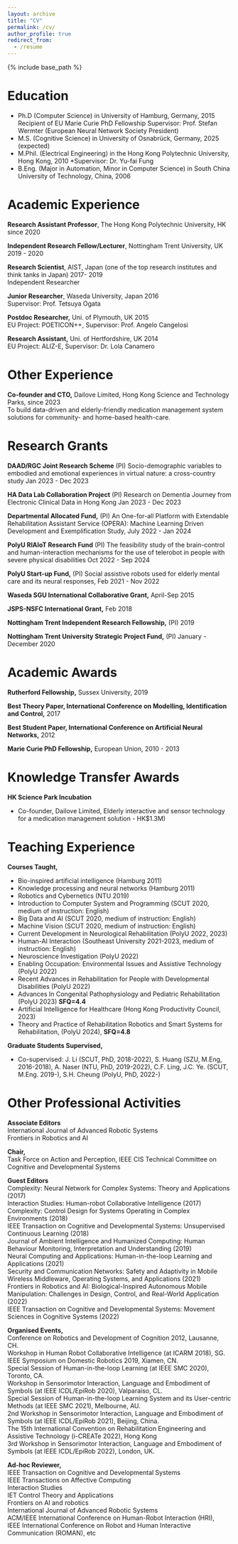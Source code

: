 ```yaml
---
layout: archive
title: "CV"
permalink: /cv/
author_profile: true
redirect_from:
  - /resume
---
```


{% include base_path %}

Education
======
* Ph.D (Computer Science) in University of Hamburg, Germany, 2015
	Recipient of EU Marie Curie PhD Fellowship
	Supervisor: Prof. Stefan Wermter (European Neural Network Society President)
* M.S. (Cognitive Science) in University of Osnabrück, Germany, 2025 (expected)
* M.Phil. (Electrical Engineering) in the Hong Kong Polytechnic University, Hong Kong, 2010
	*Supervisor: Dr. Yu-fai Fung
* B.Eng. (Major in Automation, Minor in Computer Science) in South China University of Technology, China, 2006

Academic Experience
======
**Research Assistant Professor**, The Hong Kong Polytechnic University, HK since 2020 
 
**Independent Research Fellow/Lecturer**, Nottingham Trent University, UK 2019 - 2020

**Research Scientist**, AIST, Japan (one of the top research institutes and think tanks in Japan) 2017- 2019  
Independent Researcher

**Junior Researcher**, Waseda University, Japan 2016  
Supervisor: Prof. Tetsuya Ogata

**Postdoc Researcher,** Uni. of Plymouth, UK 2015  
EU Project: POETICON++, Supervisor: Prof. Angelo Cangelosi

**Research Assistant,** Uni. of Hertfordshire, UK 2014  
EU Project: ALIZ-E, Supervisor: Dr. Lola Canamero


Other Experience
======
**Co-founder and CTO,** Dailove Limited, Hong Kong Science and Technology Parks,  since 2023  
To build data-driven and elderly-friendly medication management system solutions for community- and home-based health-care.

Research Grants
======
**DAAD/RGC Joint Research Scheme** (PI) Socio-demographic variables to embodied and emotional experiences in virtual nature: a cross-country study Jan 2023 - Dec 2023

**HA Data Lab Collaboration Project** (PI) Research on Dementia Journey from Electronic Clinical Data in Hong Kong Jan 2023 - Dec 2023

**Departmental Allocated Fund,** (PI) An One-for-all Platform with Extendable Rehabilitation Assistant Service (OPERA): Machine Learning Driven Development and Exemplification Study, July 2022 - Jan 2024

**PolyU RIAIoT Research Fund** (PI) The feasibility study of the brain-control and human-interaction mechanisms for the use of telerobot in people with severe physical disabilities Oct 2022 - Sep 2024

**PolyU Start-up Fund,** (PI) Social assistive robots used for elderly mental care and its neural responses, Feb 2021 - Nov 2022

**Waseda SGU International Collaborative Grant,** April-Sep 2015

**JSPS-NSFC International Grant,** Feb 2018

**Nottingham Trent Independent Research Fellowship,** (PI) 2019

**Nottingham Trent University Strategic Project Fund,** (PI) January - December 2020

Academic Awards
======
**Rutherford Fellowship,** Sussex University, 2019

**Best Theory Paper, International Conference on Modelling, Identification and Control,** 2017

**Best Student Paper, International Conference on Artificial Neural Networks,** 2012

**Marie Curie PhD Fellowship,** European Union, 2010 - 2013

Knowledge Transfer Awards
======
**HK Science Park Incubation**

- Co-founder, Dailove Limited, Elderly interactive and sensor technology for a medication management solution - HK$1.3M)

Teaching Experience
======
**Courses Taught,**

- Bio-inspired artificial intelligence (Hamburg 2011)
- Knowledge processing and neural networks (Hamburg 2011)
- Robotics and Cybernetics (NTU 2019)
- Introduction to Computer System and Programming (SCUT 2020, medium of instruction: English)
- Big Data and AI (SCUT 2020, medium of instruction: English)
- Machine Vision (SCUT 2020, medium of instruction: English)
- Current Development in Neurological Rehabilitation (PolyU 2022, 2023)
- Human-AI Interaction (Southeast University 2021-2023, medium of instruction: English)
- Neuroscience Investigation (PolyU 2022)
- Enabling Occupation: Environmental Issues and Assistive Technology (PolyU 2022)
- Recent Advances in Rehabilitation for People with Developmental Disabilities (PolyU 2022)
- Advances In Congenital Pathophysiology and Pediatric Rehabilitation (PolyU 2023) **SFQ=4.4**
- Artificial Intelligence for Healthcare (Hong Kong Productivity Council, 2023)
- Theory and Practice of Rehabilitation Robotics and Smart Systems for Rehabilitation, (PolyU 2024), **SFQ=4.8**

**Graduate Students Supervised,**

- Co-supervised: J. Li (SCUT, PhD, 2018-2022), S. Huang (SZU, M.Eng, 2016-2018), A. Naser (NTU, PhD, 2019-2022), C.F. Ling, J.C. Ye. (SCUT, M.Eng. 2019-), S.H. Cheung (PolyU, PhD, 2022-)

Other Professional Activities
======
**Associate Editors**  
International Journal of Advanced Robotic Systems  
Frontiers in Robotics and AI

**Chair,**  
Task Force on Action and Perception, IEEE CIS Technical Committee on Cognitive and Developmental Systems

**Guest Editors**  
Complexity: Neural Network for Complex Systems: Theory and Applications (2017)  
Interaction Studies: Human-robot Collaborative Intelligence (2017)  
Complexity: Control Design for Systems Operating in Complex Environments (2018)  
IEEE Transaction on Cognitive and Developmental Systems: Unsupervised Continuous Learning (2018)  
Journal of Ambient Intelligence and Humanized Computing: Human Behaviour Monitoring, Interpretation and Understanding (2019)  
Neural Computing and Applications: Human-in-the-loop Learning and Applications (2021)  
Security and Communication Networks: Safety and Adaptivity in Mobile Wireless Middleware, Operating Systems, and Applications (2021)  
Frontiers in Robotics and AI: Biological-Inspired Autonomous Mobile Manipulation: Challenges in Design, Control, and Real-World Application (2022)  
IEEE Transaction on Cognitive and Developmental Systems: Movement Sciences in Cognitive Systems (2022)

**Organised Events,**  
Conference on Robotics and Development of Cognition 2012, Lausanne, CH.  
Workshop in Human Robot Collaborative Intelligence (at ICARM 2018), SG.  
IEEE Symposium on Domestic Robotics 2019, Xiamen, CN.  
Special Session of Human-in-the-loop Learning (at IEEE SMC 2020), Toronto, CA.  
Workshop in Sensorimotor Interaction, Language and Embodiment of Symbols (at IEEE ICDL/EpiRob 2020), Valparaiso, CL.  
Special Session of Human-in-the-loop Learning System and its User-centric Methods (at IEEE SMC 2021), Melbourne, AU.  
2nd Workshop in Sensorimotor Interaction, Language and Embodiment of Symbols (at IEEE ICDL/EpiRob 2021), Beijing, China.  
The 15th International Convention on Rehabilitation Engineering and Assistive Technology (i-CREATe 2022), Hong Kong  
3rd Workshop in Sensorimotor Interaction, Language and Embodiment of Symbols (at IEEE ICDL/EpiRob 2022), London, UK.

**Ad-hoc Reviewer,**  
IEEE Transaction on Cognitive and Developmental Systems  
IEEE Transactions on Affective Computing  
Interaction Studies  
IET Control Theory and Applications  
Frontiers on AI and robotics  
International Journal of Advanced Robotic Systems  
ACM/IEEE International Conference on Human-Robot Interaction (HRI),  
IEEE International Conference on Robot and Human Interactive Communication (ROMAN), etc

